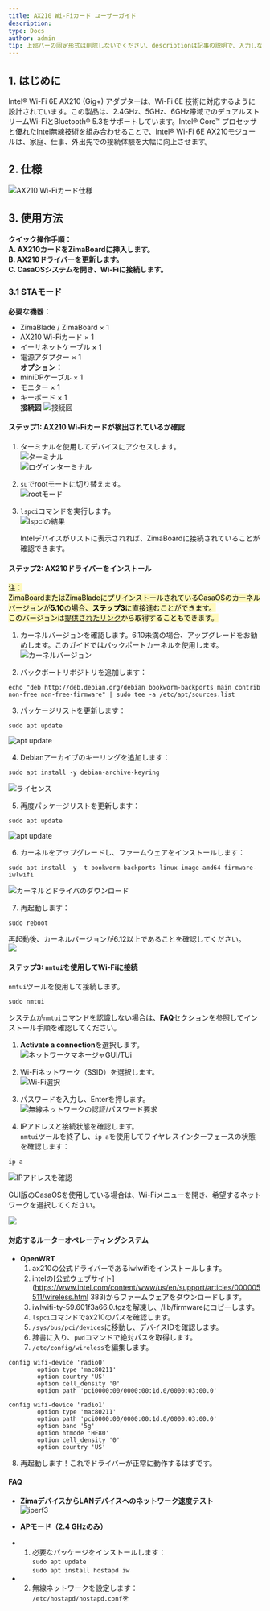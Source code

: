 ```yaml
---
title: AX210 Wi-Fiカード ユーザーガイド
description: 
type: Docs
author: admin
tip: 上部バーの固定形式は削除しないでください、descriptionは記事の説明で、入力しない場合は最初の段落が表示されます。
---
```

## 1. はじめに
Intel® Wi-Fi 6E AX210 (Gig+) アダプターは、Wi-Fi 6E 技術に対応するように設計されています。この製品は、2.4GHz、5GHz、6GHz帯域でのデュアルストリームWi-FiとBluetooth® 5.3をサポートしています。Intel® Core™ プロセッサと優れたIntel無線技術を組み合わせることで、Intel® Wi-Fi 6E AX210モジュールは、家庭、仕事、外出先での接続体験を大幅に向上させます。

## 2. 仕様
![AX210 Wi-Fiカード仕様](https://manage.icewhale.io/api/static/docs/1755248064574_copyImage.png)

## 3. 使用方法
**クイック操作手順：  
A. AX210カードをZimaBoardに挿入します。  
B. AX210ドライバーを更新します。  
C. CasaOSシステムを開き、Wi-Fiに接続します。**  
### 3.1 STAモード
**必要な機器：**
- ZimaBlade / ZimaBoard × 1
- AX210 Wi-Fiカード × 1
- イーサネットケーブル × 1
- 電源アダプター × 1  
**オプション：**
- miniDPケーブル × 1
- モニター × 1
- キーボード × 1  
**接続図**
![接続図](https://manage.icewhale.io/api/static/docs/1755248150818_image.png)

#### ステップ1: AX210 Wi-Fiカードが検出されているか確認
1. ターミナルを使用してデバイスにアクセスします。  
![ターミナル](https://manage.icewhale.io/api/static/docs/1755248310999_copyImage.png)  
![ログインターミナル](https://manage.icewhale.io/api/static/docs/1755248335646_image.png)

2. `su`でrootモードに切り替えます。  
![rootモード](https://manage.icewhale.io/api/static/docs/1755248357144_image.png)

3. `lspci`コマンドを実行します。  
![lspciの結果](https://manage.icewhale.io/api/static/docs/1755248383004_image.png)

   Intelデバイスがリストに表示されれば、ZimaBoardに接続されていることが確認できます。

#### ステップ2: AX210ドライバーをインストール
<mark style="background-color: #fff9bd">注：  
ZimaBoardまたはZimaBladeにプリインストールされているCasaOSのカーネルバージョンが**5.10**の場合、**ステップ3**に直接進むことができます。  
このバージョンは[提供されたリンク](https://www.zimaspace.com/docs/zimaboard/Restore-factory-settings)から取得することもできます。</mark>

1. カーネルバージョンを確認します。6.10未満の場合、アップグレードをお勧めします。このガイドではバックポートカーネルを使用します。  
![カーネルバージョン](https://manage.icewhale.io/api/static/docs/1755248568547_image.png)

2. バックポートリポジトリを追加します：  
```language
echo "deb http://deb.debian.org/debian bookworm-backports main contrib non-free non-free-firmware" | sudo tee -a /etc/apt/sources.list
```

3. パッケージリストを更新します：  
```language
sudo apt update
```  
![apt update](https://manage.icewhale.io/api/static/docs/1755249083029_image.png)

4. Debianアーカイブのキーリングを追加します：  
```language
sudo apt install -y debian-archive-keyring
```  
![ライセンス](https://manage.icewhale.io/api/static/docs/1755249117075_image.png)

5. 再度パッケージリストを更新します：  
```language
sudo apt update
```  
![apt update](https://manage.icewhale.io/api/static/docs/1755249154038_image.png)

6. カーネルをアップグレードし、ファームウェアをインストールします：  
```language
sudo apt install -y -t bookworm-backports linux-image-amd64 firmware-iwlwifi
```  
![カーネルとドライバのダウンロード](https://manage.icewhale.io/api/static/docs/1755249240618_image.png)

7. 再起動します：  
```language
sudo reboot
```
再起動後、カーネルバージョンが6.12以上であることを確認してください。  
![](https://manage.icewhale.io/api/static/docs/1755249301302_image.png)

#### ステップ3: `nmtui`を使用してWi-Fiに接続
`nmtui`ツールを使用して接続します。  
```language
sudo nmtui
```

システムが`nmtui`コマンドを認識しない場合は、**FAQ**セクションを参照してインストール手順を確認してください。

1. **Activate a connection**を選択します。  
![ネットワークマネージャGUI/TUi](https://manage.icewhale.io/api/static/docs/1755249412290_image.png)

2. Wi-Fiネットワーク（SSID）を選択します。  
![Wi-Fi選択](https://manage.icewhale.io/api/static/docs/1755249456648_image.png)

3. パスワードを入力し、Enterを押します。  
![無線ネットワークの認証/パスワード要求](https://manage.icewhale.io/api/static/docs/1755249476230_image.png)

4. IPアドレスと接続状態を確認します。  
`nmtui`ツールを終了し、`ip a`を使用してワイヤレスインターフェースの状態を確認します：  
```language
ip a
```  
![IPアドレスを確認](https://manage.icewhale.io/api/static/docs/1755249580916_image.png)

GUI版のCasaOSを使用している場合は、Wi-Fiメニューを開き、希望するネットワークを選択してください。

![](https://manage.icewhale.io/api/static/docs/1755249604651_image.png)

#### 対応するルーターオペレーティングシステム
- **OpenWRT**
  1. ax210の公式ドライバーであるiwlwifiをインストールします。
  2. intelの[公式ウェブサイト](https://www.intel.com/content/www/us/en/support/articles/000005511/wireless.html 383)からファームウェアをダウンロードします。
  3. iwlwifi-ty-59.601f3a66.0.tgzを解凍し、/lib/firmwareにコピーします。
  4. `lspci`コマンドでax210のパスを確認します。
  5. `/sys/bus/pci/devices`に移動し、デバイスIDを確認します。
  6. 辞書に入り、`pwd`コマンドで絶対パスを取得します。
  7. `/etc/config/wireless`を編集します。  
```language
config wifi-device 'radio0'
        option type 'mac80211'
        option country 'US'
        option cell_density '0'
        option path 'pci0000:00/0000:00:1d.0/0000:03:00.0'

config wifi-device 'radio1'
        option type 'mac80211'
        option path 'pci0000:00/0000:00:1d.0/0000:03:00.0'
        option band '5g'
        option htmode 'HE80'
        option cell_density '0'
        option country 'US'
```
  8. 再起動します！これでドライバーが正常に動作するはずです。

#### FAQ
- **ZimaデバイスからLANデバイスへのネットワーク速度テスト**  
![iperf3](https://manage.icewhale.io/api/static/docs/1755249878561_image.png)

- **APモード（2.4 GHzのみ）**

- 1. 必要なパッケージをインストールします：  
     `sudo apt update`  
     `sudo apt install hostapd iw`
- 2. 無線ネットワークを設定します：  
     `/etc/hostapd/hostapd.conf`を